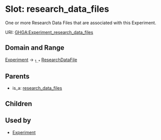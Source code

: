 
# Slot: research_data_files


One or more Research Data Files that are associated with this Experiment.

URI: [GHGA:Experiment_research_data_files](https://w3id.org/GHGA/Experiment_research_data_files)


## Domain and Range

[Experiment](Experiment.md) &#8594;  <sub>1..\*</sub> [ResearchDataFile](ResearchDataFile.md)

## Parents

 *  is_a: [research_data_files](research_data_files.md)

## Children


## Used by

 * [Experiment](Experiment.md)
